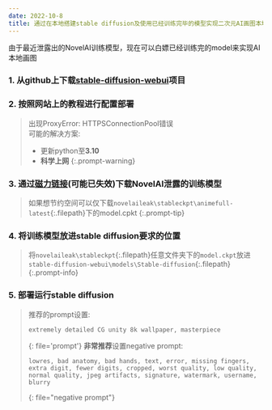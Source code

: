```yaml
---
date: 2022-10-8
title: 通过在本地搭建stable diffusion及使用已经训练完毕的模型实现二次元AI画图本地化
---
```

由于最近泄露出的NovelAI训练模型，现在可以白嫖已经训练完的model来实现AI本地画图  
### 1. 从github上下载[stable-diffusion-webui](https://github.com/AUTOMATIC1111/stable-diffusion-webui)项目
### 2. 按照网站上的教程进行配置部署

> 出现ProxyError: HTTPSConnectionPool错误  
> 可能的解决方案:  
> * 更新python至**3.10**  
> * **科学上网**
{:.prompt-warning}
### 3. 通过[磁力链接](magnet:?xt=urn:btih:5bde442da86265b670a3e5ea3163afad2c6f8ecc&dn=novelaileak&tr=udp%3A%2F%2Ftracker.opentrack)(可能已失效)下载NovelAI泄露的训练模型
> 如果想节约空间可以仅下载`novelaileak\stableckpt\animefull-latest`{:.filepath}下的model.cpkt
{:.prompt-tip}
### 4. 将训练模型放进stable diffusion要求的位置
> 将`novelaileak\stableckpt`{:.filepath}任意文件夹下的`model.ckpt`放进`stable-diffusion-webui\models\Stable-diffusion`{:.filepath}
{:.prompt-info}
### 5. 部署运行stable diffusion
> 推荐的prompt设置:  
> ```
> extremely detailed CG unity 8k wallpaper, masterpiece
> ```
> {: file='prompt'}
> **非常推荐**设置negative prompt:
> ```
> lowres, bad anatomy, bad hands, text, error, missing fingers, extra digit, fewer digits, cropped, worst quality, low quality, normal quality, jpeg artifacts, signature, watermark, username, blurry
> ```
> {: file="negative prompt"}

